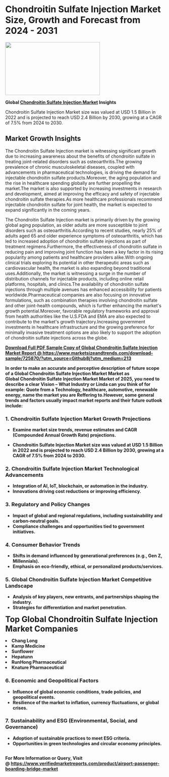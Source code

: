 <H1>Chondroitin Sulfate Injection Market Size, Growth and Forecast from 2024 - 2031</H1><img class="aligncenter size-medium wp-image-584254" src="https://thirdeyenews.in/wp-content/uploads/2024/09/Global-Market-Research-300x168.jpeg" alt="" width="300" height="168" /><p><strong>Global&nbsp;<a href="https://www.marketsizeandtrends.com/download-sample/725870/?utm_source=Github8j?utm_medium=213">Chondroitin Sulfate Injection Market</a> Insights</strong></p><p>Chondroitin Sulfate Injection Market size was valued at USD 1.5 Billion in 2022 and is projected to reach USD 2.4 Billion by 2030, growing at a CAGR of 7.5% from 2024 to 2030.</p><p><h2>Market Growth Insights</h2> <p>The Chondroitin Sulfate Injection market is witnessing significant growth due to increasing awareness about the benefits of chondroitin sulfate in treating joint-related disorders such as osteoarthritis.The growing prevalence of chronic musculoskeletal diseases, coupled with advancements in pharmaceutical technologies, is driving the demand for injectable chondroitin sulfate products.Moreover, the aging population and the rise in healthcare spending globally are further propelling the market.The market is also supported by increasing investments in research and development, aimed at improving the efficacy and safety of injectable chondroitin sulfate therapies.As more healthcare professionals recommend injectable chondroitin sulfate for joint health, the market is expected to expand significantly in the coming years.</p> <p><strong><a href="#"></a></strong></p> <p>The Chondroitin Sulfate Injection market is primarily driven by the growing global aging population, as older adults are more susceptible to joint disorders such as osteoarthritis.According to recent studies, nearly 25% of adults aged 65 and older experience symptoms of osteoarthritis, which has led to increased adoption of chondroitin sulfate injections as part of treatment regimens.Furthermore, the effectiveness of chondroitin sulfate in reducing pain and improving joint function has been a key factor in its rising popularity among patients and healthcare providers alike.With ongoing clinical trials exploring its potential in other therapeutic areas such as cardiovascular health, the market is also expanding beyond traditional uses.Additionally, the market is witnessing a surge in the number of distribution channels for injectable products, including online retail platforms, hospitals, and clinics.The availability of chondroitin sulfate injections through multiple avenues has enhanced accessibility for patients worldwide.Pharmaceutical companies are also focusing on innovative formulations, such as combination therapies involving chondroitin sulfate and other joint-health compounds, which is further enhancing the market's growth potential.Moreover, favorable regulatory frameworks and approval from health authorities like the U.S.FDA and EMA are also expected to contribute to the market's growth trajectory.Increasing government investments in healthcare infrastructure and the growing preference for minimally invasive treatment options are also likely to support the adoption of chondroitin sulfate injections across the globe.<p><strong><a href="#"></p><p><span class=""><strong>Download Full PDF Sample Copy of Global Chondroitin Sulfate Injection Market Report</strong> @ <a href="https://www.marketsizeandtrends.com/download-sample/725870/?utm_source=Github8j?utm_medium=213" target="_blank">https://www.marketsizeandtrends.com/download-sample/725870/?utm_source=Github8j?utm_medium=213</a></span></p><p>In order to make an accurate and perceptive description of future scope of a Global&nbsp;Chondroitin Sulfate Injection Market Market as Global&nbsp;Chondroitin Sulfate Injection Market Market of 2025, you need to describe a clear Vision &ndash; What Industry or Linda can you think of for example: Quote from a Technology, healthcare, automotive, renewable energy, name the market you are Reffering to.However, some general trends and factors usually impact market reports and their future outlook include:</p><h3>1.&nbsp;<strong>Chondroitin Sulfate Injection Market Growth Projections</strong></h3><ul><li>Examine market size trends, revenue estimates and CAGR (Compounded Annual Growth Rate) projections.</li><li><p>Chondroitin Sulfate Injection Market size was valued at USD 1.5 Billion in 2022 and is projected to reach USD 2.4 Billion by 2030, growing at a CAGR of 7.5% from 2024 to 2030.</p></li></ul><h3>2.&nbsp;<strong>Chondroitin Sulfate Injection Market Technological Advancements</strong></h3><ul><li>Integration of AI, IoT, blockchain, or automation in the industry.</li><li>Innovations driving cost reductions or improving efficiency.</li></ul><h3>3.&nbsp;<strong>Regulatory and Policy Changes</strong></h3><ul><li>Impact of global and regional regulations, including sustainability and carbon-neutral goals.</li><li>Compliance challenges and opportunities tied to government initiatives.</li></ul><h3>4.&nbsp;<strong>Consumer Behavior Trends</strong></h3><ul><li>Shifts in demand influenced by generational preferences (e.g., Gen Z, Millennials).</li><li>Emphasis on eco-friendly, ethical, or personalized products/services.</li></ul><h3>5.&nbsp;<strong>Global Chondroitin Sulfate Injection Market Competitive Landscape</strong></h3><ul><li>Analysis of key players, new entrants, and partnerships shaping the industry.</li><li>Strategies for differentiation and market penetration.</li></ul><p data-pm-slice="1 1 []"><span style="color: inherit; font-family: inherit; font-size: 25px;">Top Global Chondroitin Sulfate Injection Market Companies</span></p><div class="" data-test-id=""><p><li>Chang Long</li><li> Kamp Medicine</li><li> Sunflower</li><li> Hepatunn</li><li> RunHong Pharmaceutical</li><li> Knature Pharmaceutical</li></p></div><h3>6.&nbsp;<strong>Economic and Geopolitical Factors</strong></h3><ul><li>Influence of global economic conditions, trade policies, and geopolitical events.</li><li>Resilience of the market to inflation, currency fluctuations, or global crises.</li></ul><h3>7.&nbsp;<strong>Sustainability and ESG (Environmental, Social, and Governance)</strong></h3><ul><li>Adoption of sustainable practices to meet ESG criteria.</li><li>Opportunities in green technologies and circular economy principles.</li></ul><h2><strong style="font-size: 14px;">For More Information or Query, Visit @&nbsp;</strong><a style="background-color: #ffffff; font-size: 14px;" href="https://www.marketsizeandtrends.com/report/chondroitin-sulfate-injection-market/" target="_blank">https://www.verifiedmarketreports.com/product/airport-passenger-boarding-bridge-market</a></h2>